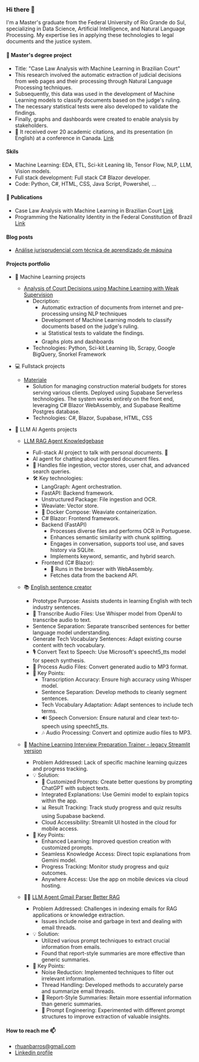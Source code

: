 ### Hi there 👋

I'm a Master's graduate from the Federal University of Rio Grande do Sul, specializing in Data Science, Artificial Intelligence, and Natural Language Processing. My expertise lies in applying these technologies to legal documents and the justice system.

#### 📖 Master's degree project 
-  Title: "Case Law Analysis with Machine Learning in Brazilian Court"
-  This research involved the automatic extraction of judicial decisions from web pages and their processing through Natural Language Processing techniques.
-  Subsequently, this data was used in the development of Machine Learning models to classify documents based on the judge's ruling.
-  The necessary statistical tests were also developed to validate the findings.
-  Finally, graphs and dashboards were created to enable analysis by stakeholders.
-  🚀 It received over 20 academic citations, and its presentation (in English) at a conference in Canada. [Link](https://scholar.google.com/citations?view_op=view_citation&hl=pt-BR&user=4yppHS4AAAAJ&citation_for_view=4yppHS4AAAAJ:u-x6o8ySG0sC)

#### Skils
-  Machine Learning: EDA, ETL, Sci-kit Leaning lib, Tensor Flow, NLP, LLM, Vision models.
-  Full stack development: Full stack C# Blazor developer.
-  Code: Python, C#, HTML, CSS, Java Script, Powershel, ...

#### 📖 Publications
-  Case Law Analysis with Machine Learning in Brazilian Court [Link](https://scholar.google.com/citations?view_op=view_citation&hl=pt-BR&user=4yppHS4AAAAJ&citation_for_view=4yppHS4AAAAJ:u-x6o8ySG0sC)
-  Programming the Nationality Identity in the Federal Constitution of Brazil [Link](https://scholar.google.com.br/citations?view_op=view_citation&hl=pt-BR&user=4yppHS4AAAAJ&citation_for_view=4yppHS4AAAAJ:d1gkVwhDpl0C)

#### Blog posts
-  [Análise jurisprudencial com técnica de aprendizado de máquina](https://medium.com/@rhuanbarros/an%C3%A1lise-jurisprudencial-com-t%C3%A9cnica-de-aprendizado-de-m%C3%A1quina-925a14f07325)

#### Projects portfolio
- 🧠 Machine Learning projects
    -  [Analysis of Court Decisions using Machine Learning with Weak Supervision](https://github.com/rhuanbarros/court_decisions_jurimetric_analysis)
        - Decription:
            - Automatic extraction of documents from internet and pre-processing unsing NLP techniques
            - Development of Machine Learning models to classify documents based on the judge's ruling.
            - 📊 Statistical tests to validate the findings.
            - Graphs plots and dashboards
        - Technologies: Python, Sci-kit Learning lib, Scrapy, Google BigQuery, Snorkel Framework

- 💻 Fullstack projects
    -  [Materiale](https://github.com/rhuanbarros/MaterialeShop.Admin)
        - Solution for managing construction material budgets for stores serving various clients. Deployed using Supabase Serverless technologies. The system works entirely on the front end, leveraging C# Blazor WebAssembly, and Supabase Realtime Postgres database.
        - Technologies: C#, Blazor, Supabase, HTML, CSS
          
- 🤖 LLM AI Agents projects
    - [LLM RAG Agent Knowledgebase](https://github.com/rhuanbarros/llm-rag-agent-knowledgebase)
        - Full-stack AI project to talk with personal documents. 🚀
        - AI agent for chatting about ingested document files.
        - 📁 Handles file ingestion, vector stores, user chat, and advanced search queries.
        - 🛠️ Key technologies:
            - LangGraph: Agent orchestration.
            - FastAPI: Backend framework.
            - Unstructured Package: File ingestion and OCR.
            - Weaviate: Vector store.
            - 🐳 Docker Compose: Weaviate containerization.
            - C# Blazor: Frontend framework.
            - Backend (FastAPI)
                - Processes diverse files and performs OCR in Portuguese.
                - Enhances semantic similarity with chunk splitting.
                - Engages in conversation, supports tool use, and saves history via SQLite.
                - Implements keyword, semantic, and hybrid search.
            - Frontend (C# Blazor):
                - 🚀 Runs in the browser with WebAssembly.
                - Fetches data from the backend API.
    - 📚 [English sentence creator](https://github.com/rhuanbarros/llm-english-study-audio-sentece-creator)
        - Prototype Purpose: Assists students in learning English with tech industry sentences.
        - 📝 Transcribe Audio Files: Use Whisper model from OpenAI to transcribe audio to text.
        - Sentence Separation: Separate transcribed sentences for better language model understanding.
        - Generate Tech Vocabulary Sentences: Adapt existing course content with tech vocabulary.
        - 🎙️ Convert Text to Speech: Use Microsoft's speecht5_tts model for speech synthesis.
        - 🎵 Process Audio Files: Convert generated audio to MP3 format.
        - 🔑 Key Points:
          - Transcription Accuracy: Ensure high accuracy using Whisper model.
          - Sentence Separation: Develop methods to cleanly segment sentences.
          - Tech Vocabulary Adaptation: Adapt sentences to include tech terms.
          - 🔊 Speech Conversion: Ensure natural and clear text-to-speech using speecht5_tts.
          - 🎶 Audio Processing: Convert and optimize audio files to MP3.
         
    - 🤖 [Machine Learning Interview Preparation Trainer - legacy Streamlit version](https://github.com/rhuanbarros/llm-quiz-creator-streamlitapp-trainer)
        - Problem Addressed: Lack of specific machine learning quizzes and progress tracking.
        - 💡 Solution:
          - 📝 Customized Prompts: Create better questions by prompting ChatGPT with subject texts.
          - Integrated Explanations: Use Gemini model to explain topics within the app.
          - 📊 Result Tracking: Track study progress and quiz results using Supabase backend.
          - Cloud Accessibility: Streamlit UI hosted in the cloud for mobile access.
        - 🔑 Key Points:
          - Enhanced Learning: Improved question creation with customized prompts.
          - Seamless Knowledge Access: Direct topic explanations from Gemini model.
          - Progress Tracking: Monitor study progress and quiz outcomes.
          - Anywhere Access: Use the app on mobile devices via cloud hosting.

    - 📧🤖 [LLM Agent Gmail Parser Better RAG](https://github.com/rhuanbarros/llm-agent-gmail_parser-better-rag)
        - Problem Addressed: Challenges in indexing emails for RAG applications or knowledge extraction.
            - Issues include noise and garbage in text and dealing with email threads.
        - 💡 Solution:
            - Utilized various prompt techniques to extract crucial information from emails.
            - Found that report-style summaries are more effective than generic summaries.
        - 🌟 Key Points:
            - Noise Reduction: Implemented techniques to filter out irrelevant information.
            - Thread Handling: Developed methods to accurately parse and summarize email threads.
            - 📝 Report-Style Summaries: Retain more essential information than generic summaries.
            - 🔧 Prompt Engineering: Experimented with different prompt structures to improve extraction of valuable insights.


#### How to reach me 📫
-  rhuanbarros@gmail.com
-  [Linkedin profile](https://www.linkedin.com/in/rhuan-barros-87a8aa5/)

